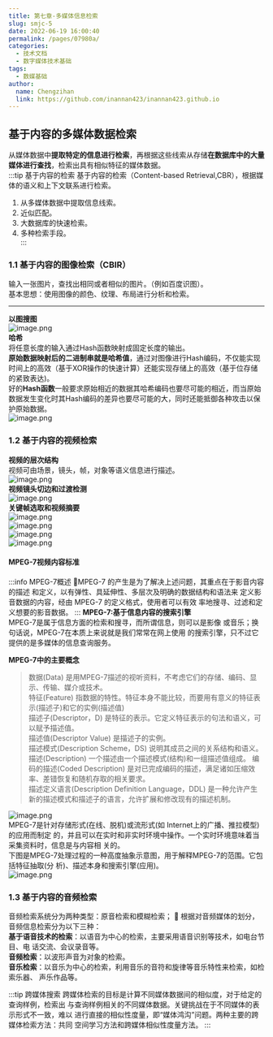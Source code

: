 ```yaml
---
title: 第七章-多媒体信息检索
slug: smjc-5
date: 2022-06-19 16:00:40
permalink: /pages/07980a/
categories:
  - 技术文档
  - 数字媒体技术基础
tags:
  - 数媒基础
author: 
  name: Chengzihan
  link: https://github.com/inannan423/inannan423.github.io
---
```

## 基于内容的多媒体数据检索

从媒体数据中**提取特定的信息进行检索**，再根据这些线索从存储**在数据库中的大量媒体进行查找**，检索出具有相似特征的媒体数据。  
:::tip 基于内容的检索
基于内容的检索（Content-based Retrieval,CBR），根据媒体的语义和上下文联系进行检索。  

1. 从多媒体数据中提取信息线索。  
2. 近似匹配。  
3. 大数据库的快速检索。  
4. 多种检索手段。  
:::

### 1.1 基于内容的图像检索（CBIR）

输入一张图片，查找出相同或者相似的图片。（例如百度识图）。  
基本思想：使用图像的颜色、纹理、布局进行分析和检索。  
***
**以图搜图**  
![image.png](https://jetzihan-img.oss-cn-beijing.aliyuncs.com/blog/img/006SHRs9gy1h3dmm4k8hvj30r30digq0.jpg)  
**哈希**  
将任意长度的输入通过Hash函数映射成固定长度的输出。  
**原始数据映射后的二进制串就是哈希值**，通过对图像进行Hash编码，不仅能实现时间上的高效（基于XOR操作的快速计算）还能实现存储上的高效（基于位存储的紧致表达)。  
好的**Hash函数**一般要求原始相近的数据其哈希编码也要尽可能的相近，而当原始数据发生变化时其Hash编码的差异也要尽可能的大，同时还能抵御各种攻击以保护原始数据。  
![image.png](https://jetzihan-img.oss-cn-beijing.aliyuncs.com/blog/img/006SHRs9gy1h3dmpatnqvj30lv0cnwi5.jpg)  

### 1.2 基于内容的视频检索

**视频的层次结构**  
视频可由场景，镜头，帧，对象等语义信息进行描述。  
![image.png](https://jetzihan-img.oss-cn-beijing.aliyuncs.com/blog/img/006SHRs9gy1h3dmqj9042j30fd0j8q9y.jpg)  
**视频镜头切边和过渡检测**  
![image.png](https://jetzihan-img.oss-cn-beijing.aliyuncs.com/blog/img/006SHRs9gy1h3dmr9sxyej30la0bg772.jpg)  
**关键帧选取和视频摘要**  
![image.png](https://jetzihan-img.oss-cn-beijing.aliyuncs.com/blog/img/006SHRs9gy1h3dmrq7zcfj30kj0bkmzx.jpg)  
![image.png](https://jetzihan-img.oss-cn-beijing.aliyuncs.com/blog/img/006SHRs9gy1h3dms6rz4nj30j609djuy.jpg)  
![image.png](https://jetzihan-img.oss-cn-beijing.aliyuncs.com/blog/img/006SHRs9gy1h3dmsei9mnj30l70cn0wk.jpg)  
![image.png](https://jetzihan-img.oss-cn-beijing.aliyuncs.com/blog/img/006SHRs9gy1h3dmsm0zemj30jl0h2gob.jpg)  

#### MPEG-7视频内容标准

:::info MPEG-7概述
MPEG-7 的产生是为了解决上述问题，其重点在于影音内容的描述
和定义，以有弹性、具延伸性、多层次及明确的数据结构和语法来
定义影音数据的内容，经由 MPEG-7 的定义格式，使用者可以有效
率地搜寻、过滤和定义想要的影音数据。
:::
**MPEG-7:基于信息内容的搜索引擎**  
MPEG-7是属于信息方面的检索和搜寻，而所谓信息，则可以是影像
或音乐；换句话说，MPEG-7在本质上来说就是我们常常在网上使用
的搜索引擎，只不过它提供的是多媒体的信息查询服务。  

**MPEG-7中的主要概念**  
>数据(Data) 是用MPEG-7描述的视听资料，不考虑它们的存储、编码、显示、传输、媒介或技术。  
特征(Feature) 指数据的特性。特征本身不能比较，而要用有意义的特征表示(描述子)和它的实例(描述值)  
描述子(Descriptor，D) 是特征的表示。它定义特征表示的句法和语义，可以赋予描述值。  
描述值(Descriptor Value) 是描述子的实例。  
描述模式(Description Scheme，DS) 说明其成员之间的关系结构和语义。  
描述(Description) 一个描述由一个描述模式(结构)和一组描述值组成。
编码的描述(Coded Description) 是对已完成编码的描述，满足诸如压缩效率、差错恢复和随机存取的相关要求。  
描述定义语言(Description Definition Language，DDL) 是一种允许产生新的描述模式和描述子的语言，允许扩展和修改现有的描述机制。  

![image.png](https://jetzihan-img.oss-cn-beijing.aliyuncs.com/blog/img/006SHRs9gy1h3dmvikolij30h10by420.jpg)  
MPEG-7是针对存储形式(在线、脱机)或流形式(如 Internet上的广播、推拉模型)的应用而制定
的，并且可以在实时和非实时环境中操作。一个实时环境意味着当采集资料时，信息是与内容相
关的。  
下图是MPEG-7处理过程的一种高度抽象示意图，用于解释MPEG-7的范围。它包括特征抽取(分 析)、描述本身和搜索引擎(应用)。  
![image.png](https://jetzihan-img.oss-cn-beijing.aliyuncs.com/blog/img/006SHRs9gy1h3dmw6buygj30hb04zq4h.jpg)  

### 1.3 基于内容的音频检索

音频检索系统分为两种类型：原音检索和模糊检索； 
根据对音频媒体的划分，音频信息检索分为以下三种：  
**基于语音技术的检索**：以语音为中心的检索，主要采用语音识别等技术，如电台节目、电
话交流、会议录音等。  
**音频检索**：以波形声音为对象的检索。  
**音乐检索**：以音乐为中心的检索，利用音乐的音符和旋律等音乐特性来检索，如检索乐器、
声乐作品等。  

:::tip 跨媒体搜索
跨媒体检索的目标是计算不同媒体数据间的相似度，对于给定的查询样例，检索出
与查询样例相关的不同媒体数据。关键挑战在于不同媒体的表示形式不一致，难以
进行直接的相似性度量，即“媒体鸿沟”问题。两种主要的跨媒体检索方法：共同
空间学习方法和跨媒体相似性度量方法。
:::
